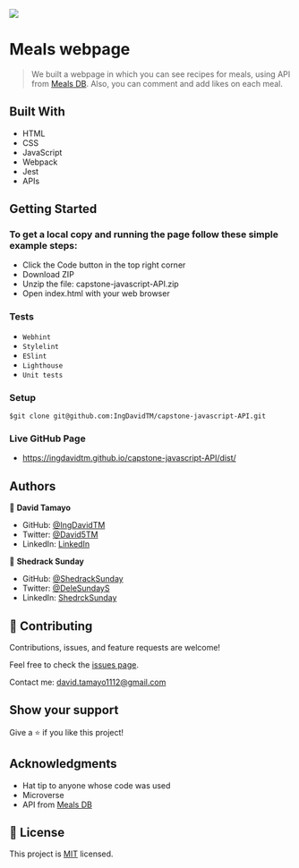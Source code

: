 ![](https://img.shields.io/badge/Microverse-blueviolet)

# Meals webpage

> We built a webpage in which you can see recipes for meals, using API from [Meals DB](https://www.themealdb.com/api.php). Also, you can comment and add likes on each meal.

## Built With

- HTML
- CSS
- JavaScript
- Webpack
- Jest
- APIs

## Getting Started

### To get a local copy and running the page follow these simple example steps:
- Click the Code button in the top right corner
- Download ZIP
- Unzip the file: capstone-javascript-API.zip
- Open index.html with your web browser
### Tests
- `Webhint`
- `Stylelint`
- `ESlint`
- `Lighthouse`
- `Unit tests`
### Setup
```
$git clone git@github.com:IngDavidTM/capstone-javascript-API.git
```

### Live GitHub Page
- https://ingdavidtm.github.io/capstone-javascript-API/dist/

## Authors

👤 **David Tamayo**

- GitHub: [@IngDavidTM](https://github.com/IngDavidTM)
- Twitter: [@David5TM](https://twitter.com/David5TM)
- LinkedIn: [LinkedIn](https://www.linkedin.com/in/ing-david-tamayo)

👤 **Shedrack Sunday**

- GitHub: [@ShedrackSunday](https://github.com/ShedrackSunday)
- Twitter: [@DeleSundayS](https://twitter.com/ShedrackSunday)
- LinkedIn: [ShedrckSunday](https://linkedin.com/in/ShedrackSunday)

## 🤝 Contributing

Contributions, issues, and feature requests are welcome!

Feel free to check the [issues page](../../issues/).

Contact me: david.tamayo1112@gmail.com

## Show your support

Give a ⭐️ if you like this project!

## Acknowledgments

- Hat tip to anyone whose code was used
- Microverse
- API from [Meals DB](https://www.themealdb.com/api.php)

## 📝 License

This project is [MIT](./LICENSE) licensed.
